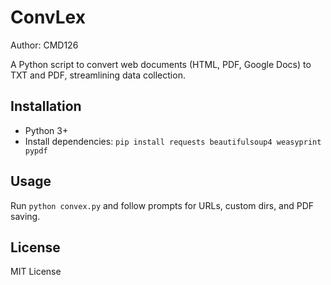 # ConvLex
Author: CMD126 

A Python script to convert web documents (HTML, PDF, Google Docs) to TXT and PDF, streamlining data collection.

## Installation
- Python 3+
- Install dependencies: `pip install requests beautifulsoup4 weasyprint pypdf`

## Usage
Run `python convex.py` and follow prompts for URLs, custom dirs, and PDF saving.

## License
MIT License
